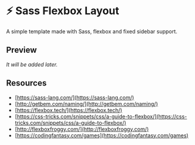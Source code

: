 # ⚡️ Sass Flexbox Layout

A simple template made with Sass, flexbox and fixed sidebar support.

## Preview

_It will be added later._

## Resources

- [https://sass-lang.com/](https://sass-lang.com/)
- [http://getbem.com/naming/](http://getbem.com/naming/)
- [https://flexbox.tech/](https://flexbox.tech/)
- [https://css-tricks.com/snippets/css/a-guide-to-flexbox/](https://css-tricks.com/snippets/css/a-guide-to-flexbox/)
- [http://flexboxfroggy.com/](http://flexboxfroggy.com/)
- [https://codingfantasy.com/games](https://codingfantasy.com/games)
